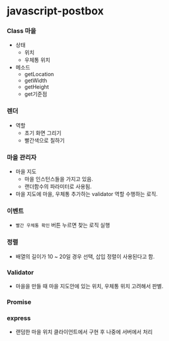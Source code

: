 # javascript-postbox

### Class 마을

- 상태
    - 위치
    - 우체통 위치
- 메소드
    - getLocation
    - getWidth
    - getHeight
    - get기준점

### 렌더

- 역할
    - 초기 화면 그리기
    - 빨간색으로 칠하기

### 마을 관리자

- 마을 지도
    - 마을 인스턴스들을 가지고 있음.
    - 랜더함수의 파라미터로 사용됨.
- 마을 지도에 마을, 우체통 추가하는 validator 역할 수행하는 로직.

### 이벤트

- `빨간 우체통 확인` 버튼 누르면 찾는 로직 실행

### 정렬

- 배열의 길이가 10 ~ 20일 경우 선택, 삽입 정렬이 사용된다고 함.

### Validator

- 마을을 만들 때 마을 지도안에 있는 위치, 우체통 위치 고려해서 판별.

### Promise

### express

- 랜덤한 마을 위치 클라이언트에서 구현 후 나중에 서버에서 처리